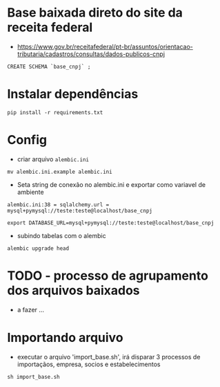 # Base baixada direto do site da receita federal
- https://www.gov.br/receitafederal/pt-br/assuntos/orientacao-tributaria/cadastros/consultas/dados-publicos-cnpj

```
CREATE SCHEMA `base_cnpj` ;
```
# Instalar dependências
```
pip install -r requirements.txt
``` 

# Config

- criar arquivo `alembic.ini`
```
mv alembic.ini.example alembic.ini

```
- Seta string de conexão no alembic.ini e exportar como variavel de ambiente
```
alembic.ini:38 = sqlalchemy.url = mysql+pymysql://teste:teste@localhost/base_cnpj

export DATABASE_URL=mysql+pymysql://teste:teste@localhost/base_cnpj

```
- subindo tabelas com o alembic
```
alembic upgrade head
```

# TODO - processo de agrupamento dos arquivos baixados
- a fazer ...

# Importando arquivo
- executar o arquivo 'import_base.sh', irá disparar 3 processos de importaçãos, empresa, socios e estabelecimentos
```
sh import_base.sh
```